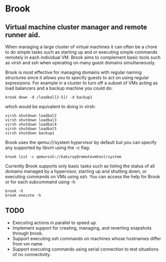 Brook
=====

Virtual machine cluster manager and remote runner aid.
------------------------------------------------------

When managing a large cluster of virtual machines it can often be a chore to do simple tasks such as starting up and or executing simple commands remotely in each individual VM. Brook aims to complement basic tools such as virsh and ssh when operating on many guest domains simultaneously.

Brook is most effective for managing domains with regular naming structures since it allows you to specify guests to act on using regular expressions. For example in a cluster to turn off a subset of VMs acting as load balancers and a backup machine you could do:

    brook down -d /loadbal[2-5]/ -d backup1

which would be equivalent to doing in virsh:

    virsh shutdown loadbal2
    virsh shutdown loadbal3
    virsh shutdown loadbal4
    virsh shutdown loadbal5
    virsh shutdown backup1

Brook uses the qemu:///system hypervisor by default but you can specify any supported by libvirt using the -c flag:

    brook list -c qemu+ssh://kakiray@remotevmhost/system

Currently Brook supports only basic tasks such as listing the status of all domains managed by a hypervisor, starting up and shutting down, or executing commands on VMs using ssh. You can access the help for Brook or for each subcommand using -h

    brook -h
    brook execute -h

TODO
----

* Executing actions in parallel to speed up.
* Implement support for creating, managing, and reverting snapshots through brook.
* Support executing ssh commands on machines whose hostnames differ from vm name
* Support executing commands using serial connection to test situations of no connectivity.
